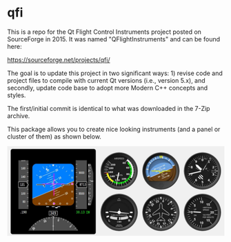 # qfi

This is a repo for the Qt Flight Control Instruments project posted on SourceForge in 2015.  It was named "QFlightInstruments" and can be found here:

https://sourceforge.net/projects/qfi/

The goal is to update this project in two significant ways: 1) revise code and project files to compile with current Qt versions (i.e., version 5.x), and secondly, update code base to adopt more Modern C++ concepts and styles.

The first/initial commit is identical to what was downloaded in the 7-Zip archive.

This package allows you to create nice looking instruments (and a panel or cluster of them) as shown below.

![](qfiexample_01.jpg)

